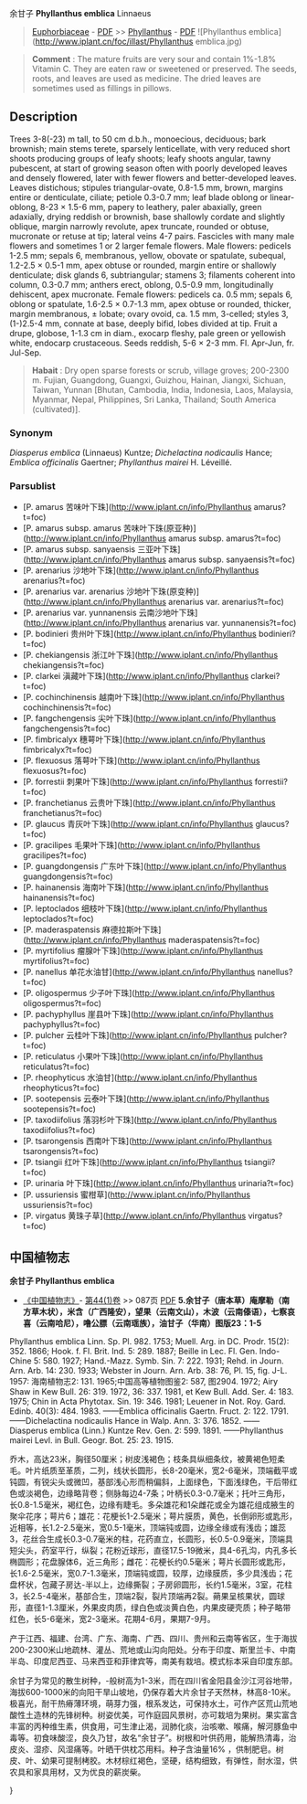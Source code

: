 余甘子  **Phyllanthus emblica** Linnaeus

> [Euphorbiaceae](http://www.iplant.cn/info/Euphorbiaceae?t=foc) - [PDF](http://www.iplant.cn/foc/pdf/Euphorbiaceae.pdf) >> [Phyllanthus](http://www.iplant.cn/info/Phyllanthus?t=foc) - [PDF](http://www.iplant.cn/foc/pdf/Phyllanthus.pdf)
![Phyllanthus emblica](http://www.iplant.cn/foc/illast/Phyllanthus emblica.jpg)


> **Comment** : 
> The mature fruits are very sour and contain 1%-1.8% Vitamin C. They are eaten raw or sweetened or preserved. The seeds, roots, and leaves are used as medicine. The dried leaves are sometimes used as fillings in pillows.

## Description

Trees 3-8(-23) m tall, to 50 cm d.b.h., monoecious, deciduous; bark brownish; main stems terete, sparsely lenticellate, with very reduced short shoots producing groups of leafy shoots; leafy shoots angular, tawny pubescent, at start of growing season often with poorly developed leaves and densely flowered, later with fewer flowers and better-developed leaves. Leaves distichous; stipules triangular-ovate, 0.8-1.5 mm, brown, margins entire or denticulate, ciliate; petiole 0.3-0.7 mm; leaf blade oblong or linear-oblong, 8-23 × 1.5-6 mm, papery to leathery, paler abaxially, green adaxially, drying reddish or brownish, base shallowly cordate and slightly oblique, margin narrowly revolute, apex truncate, rounded or obtuse, mucronate or retuse at tip; lateral veins 4-7 pairs. Fascicles with many male flowers and sometimes 1 or 2 larger female flowers. Male flowers: pedicels 1-2.5 mm; sepals 6, membranous, yellow, obovate or spatulate, subequal, 1.2-2.5 × 0.5-1 mm, apex obtuse or rounded, margin entire or shallowly denticulate; disk glands 6, subtriangular; stamens 3; filaments coherent into column, 0.3-0.7 mm; anthers erect, oblong, 0.5-0.9 mm, longitudinally dehiscent, apex mucronate. Female flowers: pedicels ca. 0.5 mm; sepals 6, oblong or spatulate, 1.6-2.5 × 0.7-1.3 mm, apex obtuse or rounded, thicker, margin membranous, ± lobate; ovary ovoid, ca. 1.5 mm, 3-celled; styles 3, (1-)2.5-4 mm, connate at base, deeply bifid, lobes divided at tip. Fruit a drupe, globose, 1-1.3 cm in diam., exocarp fleshy, pale green or yellowish white, endocarp crustaceous. Seeds reddish, 5-6 × 2-3 mm. Fl. Apr-Jun, fr. Jul-Sep.


> **Habait** : 
> Dry open sparse forests or scrub, village groves; 200-2300 m. Fujian, Guangdong, Guangxi, Guizhou, Hainan, Jiangxi, Sichuan, Taiwan, Yunnan [Bhutan, Cambodia, India, Indonesia, Laos, Malaysia, Myanmar, Nepal, Philippines, Sri Lanka, Thailand; South America (cultivated)].

### Synonym
*Diasperus emblica* (Linnaeus) Kuntze; *Dichelactina nodicaulis* Hance; *Emblica officinalis* Gaertner; *Phyllanthus mairei* H. Léveillé.


### Parsublist

* [P.  amarus  苦味叶下珠](http://www.iplant.cn/info/Phyllanthus amarus?t=foc)
* [P.  amarus subsp. amarus  苦味叶下珠(原亚种)](http://www.iplant.cn/info/Phyllanthus amarus subsp. amarus?t=foc)
* [P.  amarus subsp. sanyaensis  三亚叶下珠](http://www.iplant.cn/info/Phyllanthus amarus subsp. sanyaensis?t=foc)
* [P.  arenarius  沙地叶下珠](http://www.iplant.cn/info/Phyllanthus arenarius?t=foc)
* [P.  arenarius var. arenarius  沙地叶下珠(原变种)](http://www.iplant.cn/info/Phyllanthus arenarius var. arenarius?t=foc)
* [P.  arenarius var. yunnanensis  云南沙地叶下珠](http://www.iplant.cn/info/Phyllanthus arenarius var. yunnanensis?t=foc)
* [P.  bodinieri  贵州叶下珠](http://www.iplant.cn/info/Phyllanthus bodinieri?t=foc)
* [P.  chekiangensis  浙江叶下珠](http://www.iplant.cn/info/Phyllanthus chekiangensis?t=foc)
* [P.  clarkei  滇藏叶下珠](http://www.iplant.cn/info/Phyllanthus clarkei?t=foc)
* [P.  cochinchinensis  越南叶下珠](http://www.iplant.cn/info/Phyllanthus cochinchinensis?t=foc)
* [P.  fangchengensis  尖叶下珠](http://www.iplant.cn/info/Phyllanthus fangchengensis?t=foc)
* [P.  fimbricalyx  穗萼叶下珠](http://www.iplant.cn/info/Phyllanthus fimbricalyx?t=foc)
* [P.  flexuosus  落萼叶下珠](http://www.iplant.cn/info/Phyllanthus flexuosus?t=foc)
* [P.  forrestii  刺果叶下珠](http://www.iplant.cn/info/Phyllanthus forrestii?t=foc)
* [P.  franchetianus  云贵叶下珠](http://www.iplant.cn/info/Phyllanthus franchetianus?t=foc)
* [P.  glaucus  青灰叶下珠](http://www.iplant.cn/info/Phyllanthus glaucus?t=foc)
* [P.  gracilipes  毛果叶下珠](http://www.iplant.cn/info/Phyllanthus gracilipes?t=foc)
* [P.  guangdongensis  广东叶下珠](http://www.iplant.cn/info/Phyllanthus guangdongensis?t=foc)
* [P.  hainanensis  海南叶下珠](http://www.iplant.cn/info/Phyllanthus hainanensis?t=foc)
* [P.  leptoclados  细枝叶下珠](http://www.iplant.cn/info/Phyllanthus leptoclados?t=foc)
* [P.  maderaspatensis  麻德拉斯叶下珠](http://www.iplant.cn/info/Phyllanthus maderaspatensis?t=foc)
* [P.  myrtifolius  瘤腺叶下珠](http://www.iplant.cn/info/Phyllanthus myrtifolius?t=foc)
* [P.  nanellus  单花水油甘](http://www.iplant.cn/info/Phyllanthus nanellus?t=foc)
* [P.  oligospermus  少子叶下珠](http://www.iplant.cn/info/Phyllanthus oligospermus?t=foc)
* [P.  pachyphyllus  崖县叶下珠](http://www.iplant.cn/info/Phyllanthus pachyphyllus?t=foc)
* [P.  pulcher  云桂叶下珠](http://www.iplant.cn/info/Phyllanthus pulcher?t=foc)
* [P.  reticulatus  小果叶下珠](http://www.iplant.cn/info/Phyllanthus reticulatus?t=foc)
* [P.  rheophyticus  水油甘](http://www.iplant.cn/info/Phyllanthus rheophyticus?t=foc)
* [P.  sootepensis  云泰叶下珠](http://www.iplant.cn/info/Phyllanthus sootepensis?t=foc)
* [P.  taxodiifolius  落羽杉叶下珠](http://www.iplant.cn/info/Phyllanthus taxodiifolius?t=foc)
* [P.  tsarongensis  西南叶下珠](http://www.iplant.cn/info/Phyllanthus tsarongensis?t=foc)
* [P.  tsiangii  红叶下珠](http://www.iplant.cn/info/Phyllanthus tsiangii?t=foc)
* [P.  urinaria  叶下珠](http://www.iplant.cn/info/Phyllanthus urinaria?t=foc)
* [P.  ussuriensis  蜜柑草](http://www.iplant.cn/info/Phyllanthus ussuriensis?t=foc)
* [P.  virgatus  黄珠子草](http://www.iplant.cn/info/Phyllanthus virgatus?t=foc)

## 中国植物志
**余甘子 Phyllanthus emblica**

* [《中国植物志》](http://www.iplant.cn/frps)- [第44(1)卷](http://www.iplant.cn/frps/vol/44(1)) >> 087页 [PDF](http://www.iplant.cn/frps/pdf/44(1)/087.pdf)
**5.余甘子（唐本草）庵摩勒（南方草木状），米含（广西隆安），望果（云南文山），木波（云南傣语），七察哀喜（云南哈尼），噜公膘（云南瑶族），油甘子（华南）图版23：1-5**

Phyllanthus emblica Linn. Sp. Pl. 982. 1753; Muell. Arg. in DC. Prodr. 15(2): 352. 1866; Hook. f. Fl. Brit. Ind. 5: 289. 1887; Beille in Lec. Fl. Gen. Indo-Chine 5: 580. 1927; Hand.-Mazz. Symb. Sin. 7: 222. 1931; Rehd. in Journ. Arn. Arb. 14: 230. 1933; Webster in Journ. Arn. Arb. 38: 76, Pl. 15, fig. J-L. 1957: 海南植物志2: 131. 1965;中国高等植物图鉴2: 587, 图2904. 1972; Airy Shaw in Kew Bull. 26: 319. 1972, 36: 337. 1981, et Kew Bull. Add. Ser. 4: 183. 1975; Chin in Acta Phytotax. Sin. 19: 346. 1981; Leuener in Not. Roy. Gard. Edinb. 40(3): 484. 1983. ——Emblica officinalis Gaertn. Fruct. 2: 122. 1791. ——Dichelactina nodicaulis Hance in Walp. Ann. 3: 376. 1852. ——Diasperus emblica (Linn.) Kuntze Rev. Gen. 2: 599. 1891. ——Phyllanthus mairei Levl. in Bull. Geogr. Bot. 25: 23. 1915.

乔木，高达23米，胸径50厘米；树皮浅褐色；枝条具纵细条纹，被黄褐色短柔毛。叶片纸质至革质，二列，线状长圆形，长8-20毫米，宽2-6毫米，顶端截平或钝圆，有锐尖头或微凹，基部浅心形而稍偏斜，上面绿色，下面浅绿色，干后带红色或淡褐色，边缘略背卷；侧脉每边4-7条；叶柄长0.3-0.7毫米；托叶三角形，长0.8-1.5毫米，褐红色，边缘有睫毛。多朵雄花和1朵雌花或全为雄花组成腋生的聚伞花序；萼片6；雄花：花梗长1-2.5毫米；萼片膜质，黄色，长倒卵形或匙形，近相等，长1.2-2.5毫米，宽0.5-1毫米，顶端钝或圆，边缘全缘或有浅齿；雄蕊3，花丝合生成长0.3-0.7毫米的柱，花药直立，长圆形，长0.5-0.9毫米，顶端具短尖头，药室平行，纵裂；花粉近球形，直径17.5-19微米，具4-6孔沟，内孔多长椭圆形；花盘腺体6，近三角形；雌花：花梗长约0.5毫米；萼片长圆形或匙形，长1.6-2.5毫米，宽0.7-1.3毫米，顶端钝或圆，较厚，边缘膜质，多少具浅齿；花盘杯状，包藏子房达-半以上，边缘撕裂；子房卵圆形，长约1.5毫米，3室，花柱3，长2.5-4毫米，基部合生，顶端2裂，裂片顶端再2裂。蒴果呈核果状，圆球形，直径1-1.3厘米，外果皮肉质，绿白色或淡黄白色，内果皮硬壳质；种子略带红色，长5-6毫米，宽2-3毫米。花期4-6月，果期7-9月。

产于江西、福建、台湾、广东、海南、广西、四川、贵州和云南等省区，生于海拔200-2300米山地疏林、灌丛、荒地或山沟向阳处。分布于印度、斯里兰卡、中南半岛、印度尼西亚、马来西亚和菲律宾等，南美有栽培。模式标本采自印度东部。

余甘子为常见的散生树种，-般树高为1-3米，而在四川省金阳县金沙江河谷地带，海拔600-1000米的向阳干旱山坡地，仍保存着大片余甘子天然林，林高8-10米。极喜光，耐干热瘠薄环境，萌芽力强，根系发达，可保持水土，可作产区荒山荒地酸性土造林的先锋树种。树姿优美，可作庭园风景树，亦可栽培为果树。果实富含丰富的丙种维生素，供食用，可生津止渴，润肺化痰，治咳嗽、喉痛，解河豚鱼中毒等。初食味酸涩，良久乃甘，故名“余甘子”。树根和叶供药用，能解热清毒，治皮炎、湿疹、风湿痛等。叶晒干供枕芯用料。种子含油量16% ，供制肥皂。树皮、叶、幼果可提制栲胶。木材棕红褐色，坚硬，结构细致，有弹性，耐水湿，供农具和家具用材，又为优良的薪炭柴。

}
